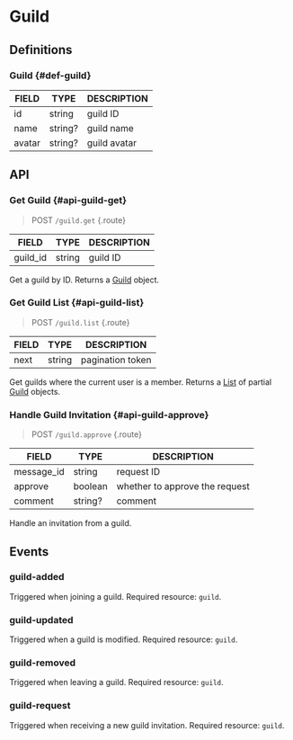 # Guild

## Definitions

### Guild {#def-guild}

| FIELD | TYPE | DESCRIPTION |
| ----- | ---- | ----------- |
| id | string | guild ID |
| name | string? | guild name |
| avatar | string? | guild avatar |

## API

### Get Guild {#api-guild-get}

> <badge>POST</badge> `/guild.get` {.route}

| FIELD | TYPE | DESCRIPTION |
| ----- | ---- | ----------- |
| guild_id | string | guild ID |

Get a guild by ID. Returns a [Guild](#def-guild) object.

### Get Guild List {#api-guild-list}

> <badge>POST</badge> `/guild.list` {.route}

| FIELD | TYPE | DESCRIPTION |
| ----- | ---- | ----------- |
| next | string | pagination token |

Get guilds where the current user is a member. Returns a [List](../protocol/api.md#list) of partial [Guild](#def-guild) objects.

### Handle Guild Invitation {#api-guild-approve}

> <badge>POST</badge> `/guild.approve` {.route}

| FIELD | TYPE | DESCRIPTION |
| --- | --- | --- |
| message_id | string | request ID |
| approve | boolean | whether to approve the request |
| comment | string? | comment |

Handle an invitation from a guild.

## Events

### guild-added

Triggered when joining a guild. Required resource: `guild`.

### guild-updated

Triggered when a guild is modified. Required resource: `guild`.

### guild-removed

Triggered when leaving a guild. Required resource: `guild`.

### guild-request

Triggered when receiving a new guild invitation. Required resource: `guild`.
